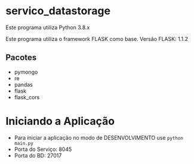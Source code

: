 # servico_datastorage

Este programa utiliza Python 3.8.x

Este programa utiliza o framework FLASK como base.
Versão FLASK: 1.1.2

## Pacotes
+ pymongo
+ re
+ pandas
+ flask
+ flask_cors

# Iniciando a Aplicação

+ Para iniciar a aplicação no modo de DESENVOLVIMENTO use `python main.py`
+ Porta do Serviço: 8045
+ Porta do BD: 27017
